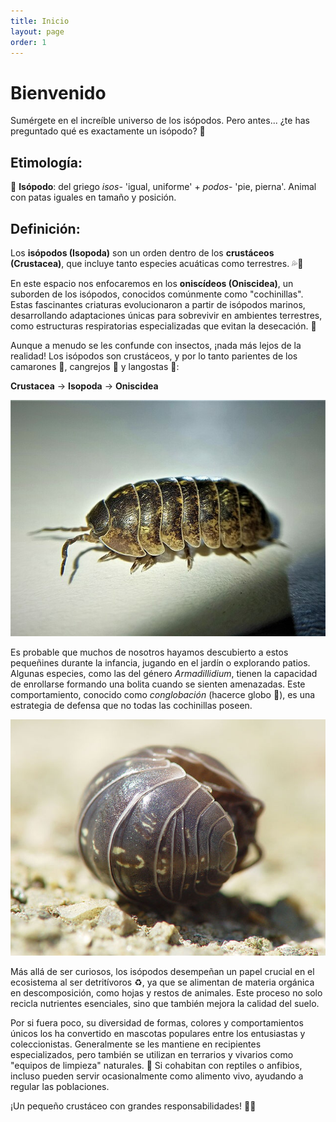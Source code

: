 ```yaml
---
title: Inicio
layout: page
order: 1
---
```

# Bienvenido

Sumérgete en el increíble universo de los isópodos. Pero antes... ¿te has preguntado qué es exactamente un isópodo? 🤔

## Etimología:

📖 **Isópodo**: del griego _isos_- 'igual, uniforme' + _podos_- 'pie, pierna'. Animal con patas iguales en tamaño y posición.

## Definición:

Los **isópodos (Isopoda)** son un orden dentro de los **crustáceos (Crustacea)**, que incluye tanto especies acuáticas como terrestres. 💦🍃

En este espacio nos enfocaremos en los **oniscídeos (Oniscidea)**, un suborden de los isópodos, conocidos comúnmente como "cochinillas". Estas fascinantes criaturas evolucionaron a partir de isópodos marinos, desarrollando adaptaciones únicas para sobrevivir en ambientes terrestres, como estructuras respiratorias especializadas que evitan la desecación. 🥵

Aunque a menudo se les confunde con insectos, ¡nada más lejos de la realidad! Los isópodos son crustáceos, y por lo tanto parientes de los camarones 🦐, cangrejos 🦀 y langostas 🦞:

**Crustacea** → **Isopoda** → **Oniscidea**

<div class="flex justify-center">
    <img alt="Armadillidium vulgare hembra." src="/assets/images/A_vulgare.jpg">
</div>

Es probable que muchos de nosotros hayamos descubierto a estos pequeñines durante la infancia, jugando en el jardín o explorando patios. Algunas especies, como las del género _Armadillidium_, tienen la capacidad de enrollarse formando una bolita cuando se sienten amenazadas. Este comportamiento, conocido como _conglobación_ (hacerce globo 🎈), es una estrategia de defensa que no todas las cochinillas poseen.

<div class="flex justify-center">
    <img alt="Armadillidium vulgare conglobado." src="/assets/images/A_vulgare_ball.jpg">
</div>

Más allá de ser curiosos, los isópodos desempeñan un papel crucial en el ecosistema al ser detritívoros ♻️, ya que se alimentan de materia orgánica en descomposición, como hojas y restos de animales. Este proceso no solo recicla nutrientes esenciales, sino que también mejora la calidad del suelo.

Por si fuera poco, su diversidad de formas, colores y comportamientos únicos los ha convertido en mascotas populares entre los entusiastas y coleccionistas. Generalmente se les mantiene en recipientes especializados, pero también se utilizan en terrarios y vivarios como "equipos de limpieza" naturales. 🧹 Si cohabitan con reptiles o anfibios, incluso pueden servir ocasionalmente como alimento vivo, ayudando a regular las poblaciones.

¡Un pequeño crustáceo con grandes responsabilidades! 🌿✨
